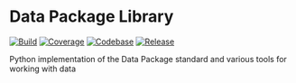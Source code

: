 # Data Package Library

[![Build](https://img.shields.io/github/actions/workflow/status/frictionlessdata/dplib-py/general.yaml?branch=main)](https://github.com/frictionlessdata/dplib-py/actions)
[![Coverage](https://img.shields.io/codecov/c/github/frictionlessdata/dplib-py/main)](https://codecov.io/gh/frictionlessdata/dplib-py)
[![Codebase](https://img.shields.io/badge/codebase-github-brightgreen)](https://github.com/frictionlessdata/dplib-py)
[![Release](https://img.shields.io/pypi/v/dplib-py.svg)](https://pypi.python.org/pypi/dplib-py)

Python implementation of the Data Package standard and various tools for working with data
